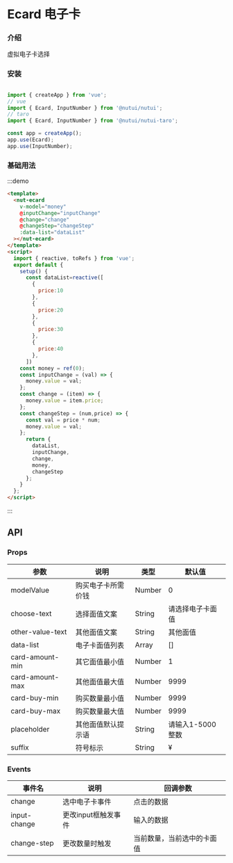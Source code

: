 # Ecard 电子卡

### 介绍

虚拟电子卡选择

### 安装

```javascript

import { createApp } from 'vue';
// vue
import { Ecard, InputNumber } from '@nutui/nutui';
// taro
import { Ecard, InputNumber } from '@nutui/nutui-taro';

const app = createApp();
app.use(Ecard);
app.use(InputNumber);

```

### 基础用法

:::demo

```html
<template>
  <nut-ecard
    v-model="money"
    @inputChange="inputChange"
    @change="change"
    @changeStep="changeStep"
    :data-list="dataList"
  ></nut-ecard>
</template>
<script>
  import { reactive, toRefs } from 'vue';
  export default {
    setup() {
      const dataList=reactive([
        {
          price:10
        },
        {
          price:20
        },
        {
          price:30
        },
        {
          price:40
        },
      ])
    const money = ref(0);
    const inputChange = (val) => {
      money.value = val;
    };
    const change = (item) => {
      money.value = item.price;
    };
    const changeStep = (num,price) => {
      const val = price * num;
      money.value = val;
    };
      return {
        dataList,
        inputChange,
        change,
        money,
        changeStep
      };
    }
  };
</script>
```

:::

## API

### Props

| 参数         | 说明                             | 类型   | 默认值           |
|--------------|----------------------------------|--------|------------------|
| modelValue        | 购买电子卡所需价钱                    | Number | 0            |
| choose-text         | 选择面值文案               | String |   请选择电子卡面值              |
| other-value-text        | 其他面值文案   | String |         其他面值        |
| data-list         | 电子卡面值列表| Array |        []        |
| card-amount-min| 其它面值最小值     | Number | 1|
| card-amount-max        | 其他面值最大值                      | Number | 9999            |
| card-buy-min        | 购买数量最小值                      | Number | 9999            |
| card-buy-max        | 购买数量最大值                      | Number | 9999            |
| placeholder        | 其他面值默认提示语                    | String |    请输入1-5000整数         |
| suffix        | 符号标示                      | String | ¥            |

### Events

| 事件名 | 说明           | 回调参数     |
|--------|----------------|--------------|
| change  | 选中电子卡事件 | 点击的数据 |
| input-change  | 更改input框触发事件 |输入的数据 |
| change-step  | 更改数量时触发 | 当前数量，当前选中的卡面值 |
